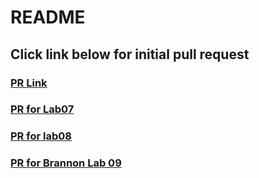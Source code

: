 # README 

## Click link below for initial pull request
### [PR Link](https://github.com/reichertc2/game-of-greed/pull/1)
### [PR for Lab07](https://github.com/reichertc2/game-of-greed/compare/lab-07?expand=1)
### [PR for lab08](https://github.com/reichertc2/game-of-greed/compare/lab-08?expand=1)
### [PR for Brannon Lab 09](https://github.com/reichertc2/game-of-greed/pull/4)
